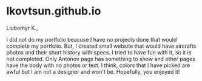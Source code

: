 # lkovtsun.github.io
Liubomyr K.,

I did not do my portfolio beacuse I have no projects done that would complete my portfolio. But, I created small website that would have aircrafts photos and their short history with specs. I tried to have fun with it, so it is not completed. Only Antonov page has something to show and other pages have the body with no photos or text. I think, colors that I have picked are awful but I am not a designer and won't be. Hopefully, you enjoyed it!
